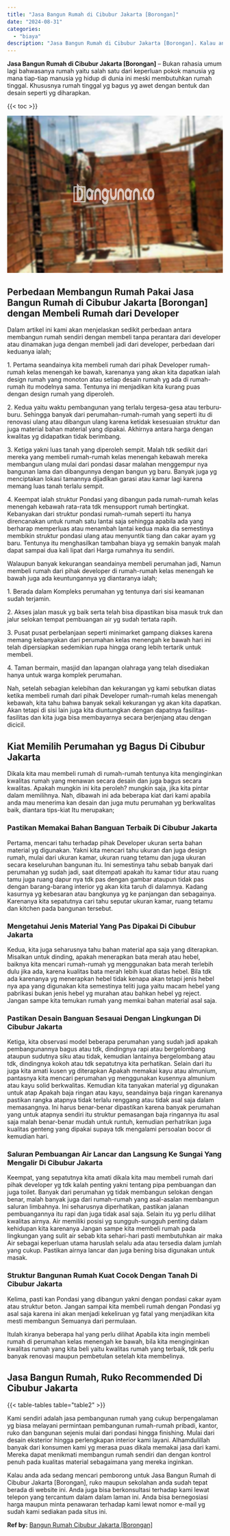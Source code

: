 ```yaml
---
title: "Jasa Bangun Rumah di Cibubur Jakarta [Borongan]"
date: "2024-08-31"
categories: 
  - "biaya"
description: "Jasa Bangun Rumah di Cibubur Jakarta [Borongan]. Kalau anda ada sedang mencari pemborong untuk Jasa Bangun Rumah di Cibubur Jakarta [Borongan], ruko maupun..."
---
```


**Jasa Bangun Rumah di Cibubur Jakarta \[Borongan\]** – Bukan rahasia umum lagi bahwasanya rumah yaitu salah satu dari keperluan pokok manusia yg mana tiap-tiap manusia yg hidup di dunia ini meski membutuhkan rumah tinggal. Khususnya rumah tinggal yg bagus yg awet dengan bentuk dan desain seperti yg diharapkan.

{{< toc >}}

![Jasa Bangun Rumah di Cibubur Jakarta [Borongan]](/images/borong-bangunan-29.png)

## Perbedaan Membangun Rumah Pakai Jasa Bangun Rumah di Cibubur Jakarta \[Borongan\] dengan Membeli Rumah dari Developer

Dalam artikel ini kami akan menjelaskan sedikit perbedaan antara membangun rumah sendiri dengan membeli tanpa perantara dari developer atau dinamakan juga dengan membeli jadi dari developer, perbedaan dari keduanya ialah;

1\. Pertama seandainya kita membeli rumah dari pihak Developer rumah-rumah kelas menengah ke bawah, karenanya yang akan kita dapatkan ialah design rumah yang monoton atau setiap desain rumah yg ada di rumah-rumah itu modelnya sama. Tentunya ini menjadikan kita kurang puas dengan design rumah yang diperoleh.

2\. Kedua yaitu waktu pembangunan yang terlalu tergesa-gesa atau terburu-buru. Sehingga banyak dari perumahan-rumah-rumah yang seperti itu di renovasi ulang atau dibangun ulang karena ketidak kesesuaian struktur dan juga material bahan material yang dipakai. Akhirnya antara harga dengan kwalitas yg didapatkan tidak berimbang.

3\. Ketiga yakni luas tanah yang diperoleh sempit. Malah tdk sedikit dari mereka yang membeli rumah-rumah kelas menengah kebawah mereka membangun ulang mulai dari pondasi dasar malahan menggempur nya bangunan lama dan dibangunnya dengan bangun yg baru. Banyak juga yg menciptakan lokasi tamannya dijadikan garasi atau kamar lagi karena memang luas tanah terlalu sempit.

4\. Keempat ialah struktur Pondasi yang dibangun pada rumah-rumah kelas menengah kebawah rata-rata tdk mensupport rumah bertingkat. Kebanyakan dari struktur pondasi rumah-rumah seperti itu hanya direncanakan untuk rumah satu lantai saja sehingga apabila ada yang berharap memperluas atau menambah lantai kedua maka dia semestinya membikin struktur pondasi ulang atau menyuntik tiang dan cakar ayam yg baru. Tentunya itu menghasilkan tambahan biaya yg semakin banyak malah dapat sampai dua kali lipat dari Harga rumahnya itu sendiri.

Walaupun banyak kekurangan seandainya membeli perumahan jadi, Namun membeli rumah dari pihak developer di rumah-rumah kelas menengah ke bawah juga ada keuntungannya yg diantaranya ialah;

1\. Berada dalam Kompleks perumahan yg tentunya dari sisi keamanan sudah terjamin.

2\. Akses jalan masuk yg baik serta telah bisa dipastikan bisa masuk truk dan jalur selokan tempat pembuangan air yg sudah tertata rapih.

3\. Pusat pusat perbelanjaan seperti minimarket gampang diakses karena memang kebanyakan dari perumahan kelas menengah ke bawah hari ini telah dipersiapkan sedemikian rupa hingga orang lebih tertarik untuk membeli.

4\. Taman bermain, masjid dan lapangan olahraga yang telah disediakan hanya untuk warga komplek perumahan.

Nah, setelah sebagian kelebihan dan kekurangan yg kami sebutkan diatas ketika membeli rumah dari pihak Developer rumah-rumah kelas menengah kebawah, kita tahu bahwa banyak sekali kekurangan yg akan kita dapatkan. Akan tetapi di sisi lain juga kita diuntungkan dengan dapatnya fasilitas-fasilitas dan kita juga bisa membayarnya secara berjenjang atau dengan dicicil.

## Kiat Memilih Perumahan yg Bagus Di Cibubur Jakarta

Dikala kita mau membeli rumah di rumah-rumah tentunya kita menginginkan kwalitas rumah yang menawan secara desain dan juga bagus secara kwalitas. Apakah mungkin ini kita peroleh? mungkin saja, jika kita pintar dalam memilihnya. Nah, dibawah ini ada beberapa kiat dari kami apabila anda mau menerima kan desain dan juga mutu perumahan yg berkwalitas baik, diantara tips-kiat Itu merupakan;

### Pastikan Memakai Bahan Banguan Terbaik Di Cibubur Jakarta

Pertama, mencari tahu terhadap pihak Developer ukuran serta bahan material yg digunakan. Yakni kita mencari tahu ukuran dan juga design rumah, mulai dari ukuran kamar, ukuran ruang tetamu dan juga ukuran secara keseluruhan bangunan itu. Ini semestinya tahu sebab banyak dari perumahan yg sudah jadi, saat ditempati apakah itu kamar tidur atau ruang tamu juga ruang dapur nya tdk pas dengan gambar ataupun tidak pas dengan barang-barang interior yg akan kita taruh di dalamnya. Kadang kasurnya yg kebesaran atau bangkunya yg ke panjangan dan sebagainya. Karenanya kita sepatutnya cari tahu seputar ukuran kamar, ruang tetamu dan kitchen pada bangunan tersebut.

### Mengetahui Jenis Material Yang Pas Dipakai Di Cibubur Jakarta

Kedua, kita juga seharusnya tahu bahan material apa saja yang diterapkan. Misalkan untuk dinding, apakah menerapkan bata merah atau hebel, baiknya kita mencari rumah-rumah yg menggunakan bata merah terlebih dulu jika ada, karena kualitas bata merah lebih kuat diatas hebel. Bila tdk ada karenanya yg menerapkan hebel tidak kenapa akan tetapi jenis hebel nya apa yang digunakan kita semestinya teliti juga yaitu macam hebel yang pabrikasi bukan jenis hebel yg murahan atau bahkan hebel yg reject. Jangan sampe kita temukan rumah yang memkai bahan material asal saja.

### Pastikan Desain Banguan Sesauai Dengan Lingkungan Di Cibubur Jakarta

Ketiga, kita observasi model beberapa perumahan yang sudah jadi apakah pembangunannya bagus atau tdk, dindingnya rapi atau bergelombang ataupun sudutnya siku atau tidak, kemudian lantainya bergelombang atau tdk, dindingnya kokoh atau tdk sepatutnya kita perhatikan. Selain dari itu juga kita amati kusen yg diterapkan Apakah memakai kayu atau almunium, pantasnya kita mencari perumahan yg menggunakan kusennya almunium atau kayu solid berkwalitas. Kemudian kita tanyakan material yg digunakan untuk atap Apakah baja ringan atau kayu, seandainya baja ringan karenanya pastikan rangka atapnya tidak terlalu renggang atau tidak asal saja dalam memasangnya. Ini harus benar-benar dipastikan karena banyak perumahan yang untuk atapnya sendiri itu struktur pemasangan baja ringannya itu asal saja malah benar-benar mudah untuk runtuh, kemudian perhatrikan juga kualitas genteng yang dipakai supaya tdk mengalami persoalan bocor di kemudian hari.

### Saluran Pembuangan Air Lancar dan Langsung Ke Sungai Yang Mengalir Di Cibubur Jakarta

Keempat, yang sepatutnya kita amati dikala kita mau membeli rumah dari pihak developer yg tdk kalah penting yakni tentang pipa pembuangan dan juga toilet. Banyak dari perumahan yg tidak membangun selokan dengan benar, malah banyak juga dari rumah-rumah yang asal-asalan membangun saluran limbahnya. Ini seharusnya diperhatikan, pastikan jalanan pembuangannya itu rapi dan juga tidak asal saja. Selain itu yg perlu dilihat kwalitas airnya. Air memiliki posisi yg sungguh-sungguh penting dalam kehidupan kita karenanya Jangan sampe kita membeli rumah pada lingkungan yang sulit air sebab kita sehari-hari pasti membutuhkan air maka Air sebagai keperluan utama haruslah selalu ada atau tersedia dalam jumlah yang cukup. Pastikan airnya lancar dan juga bening bisa digunakan untuk masak.

### Struktur Bangunan Rumah Kuat Cocok Dengan Tanah Di Cibubur Jakarta

Kelima, pasti kan Pondasi yang dibangun yakni dengan pondasi cakar ayam atau struktur beton. Jangan sampai kita membeli rumah dengan Pondasi yg asal saja karena ini akan menjadi kekeliruan yg fatal yang menjadikan kita mesti membangun Semuanya dari permulaan.

Itulah kiranya beberapa hal yang perlu dilihat Apabila kita ingin membeli rumah di perumahan kelas menengah ke bawah, bila kita menginginkan kwalitas rumah yang kita beli yaitu kwalitas rumah yang terbaik, tdk perlu banyak renovasi maupun pembetulan setelah kita membelinya.

## Jasa Bangun Rumah, Ruko Recommended Di Cibubur Jakarta

{{< table-tables table="table2" >}}

Kami sendiri adalah jasa pembangunan rumah yang cukup berpengalaman yg biasa melayani permintaan pembangunan rumah-rumah pribadi, kantor, ruko dan bangunan sejenis mulai dari pondasi hingga finishing. Mulai dari desain eksterior hingga perlengkapan interior kami layani. Alhamdulillah banyak dari konsumen kami yg merasa puas dikala memakai jasa dari kami. Mereka dapat menikmati membangun rumah sendiri dan dengan kontrol penuh pada kualitas material sebagaimana yang mereka inginkan.

Kalau anda ada sedang mencari pemborong untuk Jasa Bangun Rumah di Cibubur Jakarta \[Borongan\], ruko maupun sekolahan anda sudah tepat berada di website ini. Anda juga bisa berkonsultasi terhadap kami lewat telepon yang tercantum dalam dalam laman ini. Anda bisa bernegosiasi harga maupun minta penawaran terhadap kami lewat nomor e-mail yg sudah kami sediakan pada situs ini.

**Ref by:** [Bangun Rumah Cibubur Jakarta [Borongan]](https://id.wikipedia.org/wiki/Bangun)
